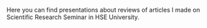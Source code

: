 Here you can find presentations about reviews of articles I made on Scientific Research Seminar in HSE University.
